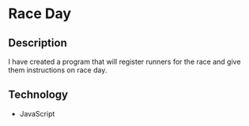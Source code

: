 # Race Day
## Description
I have created a program that will register runners for the race and give them instructions on race day.
## Technology
- JavaScript
